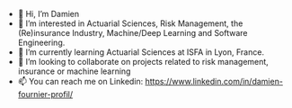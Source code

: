 - 👋 Hi, I’m Damien
- 👀 I’m interested in Actuarial Sciences, Risk Management, the (Re)insurance Industry, Machine/Deep Learning and Software Engineering.
- 🌱 I’m currently learning Actuarial Sciences at ISFA in Lyon, France.
- 💞️ I’m looking to collaborate on projects related to risk management, insurance or machine learning
- 📫 You can reach me on Linkedin: https://www.linkedin.com/in/damien-fournier-profil/

<!---
eupho73/eupho73 is a ✨ special ✨ repository because its `README.md` (this file) appears on your GitHub profile.
You can click the Preview link to take a look at your changes.
--->
